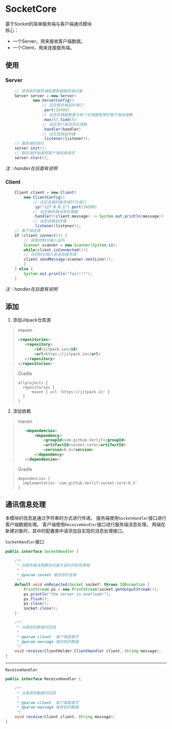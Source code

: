 # SocketCore

基于Socket的简单服务端与客户端通讯模块  
核心：

* 一个Server，用来接收客户端数据。
* 一个Client，用来连接服务端。

## 使用

### Server

```java
    // 使用新的服务端配置新建服务端对象
    Server server = new Server(
            new ServerConfig()
                // 设定服务端监听端口
                .port(16508)
                // 设定处理器数量与每个处理器管理的客户端连接数
                .max(5).tied(5)
                // 设定客户端消息处理器
                .handler(handler)
                // 设定连接监听器
                .listener(listener));
    // 服务端初始化
    server.init();
    // 服务端开始接受客户端连接请求
    server.start();
```

*注：handler在后面有说明*

### Client

```java
    Client client = new Client(
        new ClientConfig()
            // 设定连接的服务端IP与端口
            .ip("127.0.0.1").port(16508)
            // 设定服务端消息处理器
            .handler((client,message) -> System.out.println(message))
            // 设定连接监听器
            .listener(listener));
    // 客户端连接
    if (client.connect()) {
        // 获取控制台输入监听
        Scanner scanner = new Scanner(System.in);
        while(client.isConnected()){
        // 将控制台输入发送给服务端
        client.sendMessage(scanner.nextLine());
        }
    } else {
        System.out.println("fail!!!");
    }
```

*注：handler在后面有说明*

## 添加

1. 添加Jitpack仓库源

> maven
> ```xml
> <repositories>
>    <repository>
>        <id>jitpack.io</id>
>        <url>https://jitpack.io</url>
>    </repository>
> </repositories>
> ```

> Gradle
> ```text
> allprojects {
>   repositories {
>       maven { url 'https://jitpack.io' }
>   }
> }
> ```

2. 添加依赖

> maven
> ```xml
>    <dependencies>
>        <dependency>
>            <groupId>com.github.Verlif</groupId>
>            <artifactId>socket-core</artifactId>
>            <version>0.3</version>
>        </dependency>
>    </dependencies>
> ```

> Gradle
> ```text
> dependencies {
>   implementation 'com.github.Verlif:socket-core:0.3'
> }
> ```

## 通讯信息处理

本模块的信息是通过字符串的方式进行传递。 服务端使用`SocketHandler`接口进行客户端数据处理。
客户端使用`ReceiveHandler`接口进行服务端消息处理。 两端在新建对象时，其中的配置类中请添加自实现的消息处理接口。

`SocketHandler`接口

```java
public interface SocketHandler {

    /**
     * 当服务器连接数到达最大值时的拒绝策略
     *
     * @param socket 被拒绝的连接
     */
    default void onRejected(Socket socket) throws IOException {
        PrintStream ps = new PrintStream(socket.getOutputStream());
        ps.println("the server is overload!");
        ps.flush();
        ps.close();
        socket.close();
    }

    /**
     * 当接收到数据时回调
     *
     * @param client  客户端套接字
     * @param message 接收到的数据
     */
    void receive(ClientHolder.ClientHandler client, String message);
}
```

------

`ReceiveHandler`

```java
public interface ReceiveHandler {

    /**
     * 当接收到数据时回调
     *
     * @param client  客户端套接字
     * @param message 接收到的数据
     */
    void receive(Client client, String message);
}
```
